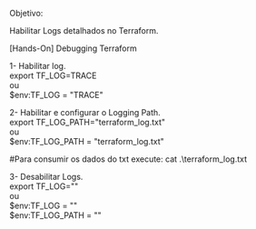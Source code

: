 Objetivo:

Habilitar Logs detalhados no Terraform.

[Hands-On] Debugging Terraform

1- Habilitar log.  
export TF_LOG=TRACE  
ou  
$env:TF_LOG = "TRACE"


2- Habilitar e configurar o Logging Path.  
export TF_LOG_PATH="terraform_log.txt"    
ou      
$env:TF_LOG_PATH = "terraform_log.txt"   

#Para consumir os dados do txt execute:
cat .\terraform_log.txt

3- Desabilitar Logs.      
export TF_LOG=""  
ou  
$env:TF_LOG = ""  
$env:TF_LOG_PATH = ""
